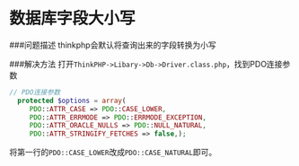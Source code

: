 # 数据库字段大小写

###问题描述
thinkphp会默认将查询出来的字段转换为小写

###解决方法
打开`ThinkPHP->Libary->Db->Driver.class.php`，找到PDO连接参数
```php
// PDO连接参数
  protected $options = array(
     PDO::ATTR_CASE => PDO::CASE_LOWER,
     PDO::ATTR_ERRMODE => PDO::ERRMODE_EXCEPTION,
     PDO::ATTR_ORACLE_NULLS => PDO::NULL_NATURAL,
     PDO::ATTR_STRINGIFY_FETCHES => false,);

```
将第一行的`PDO::CASE_LOWER`改成`PDO::CASE_NATURAL`即可。